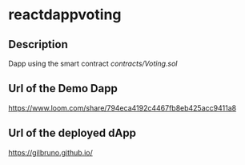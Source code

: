# reactdappvoting

## Description

Dapp using the smart contract _contracts/Voting.sol_

## Url of the Demo Dapp

https://www.loom.com/share/794eca4192c4467fb8eb425acc9411a8

## Url of the deployed dApp

https://gilbruno.github.io/
